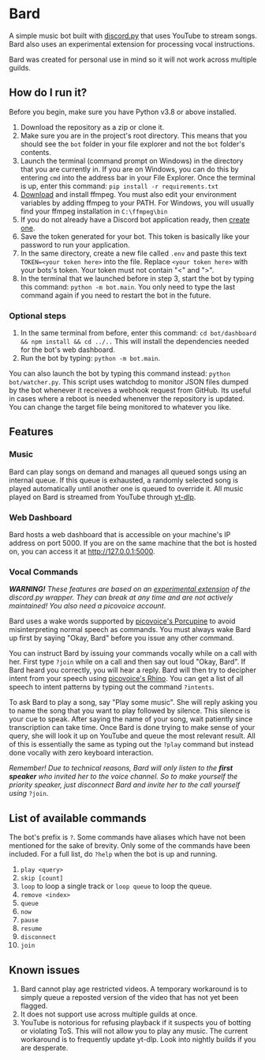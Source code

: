 # Bard

A simple music bot built with [discord.py](https://github.com/Rapptz/discord.py) that uses YouTube to stream songs. Bard also uses an experimental extension for processing vocal instructions.

Bard was created for personal use in mind so it will not work across multiple guilds.

## How do I run it?

Before you begin, make sure you have Python v3.8 or above installed.

1. Download the repository as a zip or clone it.
2. Make sure you are in the project's root directory. This means that you should see the `bot` folder in your file explorer and not the `bot` folder's contents.
3. Launch the terminal (command prompt on Windows) in the directory that you are currently in. If you are on Windows, you can do this by entering `cmd` into the address bar in your File Explorer. Once the terminal is up, enter this command: `pip install -r requirements.txt`
4. [Download](https://ffmpeg.org/download.html) and install ffmpeg. You must also edit your environment variables by adding ffmpeg to your PATH. For Windows, you will usually find your ffmpeg installation in `C:\ffmpeg\bin`
5. If you do not already have a Discord bot application ready, then [create one](https://discord.com/developers/applications).
6. Save the token generated for your bot. This token is basically like your password to run your application.
7. In the same directory, create a new file called `.env` and paste this text `TOKEN=<your token here>` into the file. Replace `<your token here>` with your bots's token. Your token must not contain "<" and ">".
8. In the terminal that we launched before in step 3, start the bot by typing this command: `python -m bot.main`. You only need to type the last command again if you need to restart the bot in the future.

### Optional steps

1. In the same terminal from before, enter this command: `cd bot/dashboard && npm install && cd ../..` This will install the dependencies needed for the bot's web dashboard.
2. Run the bot by typing: `python -m bot.main`.

You can also launch the bot by typing this command instead: `python bot/watcher.py`. This script uses watchdog to monitor JSON files dumped by the bot whenever it receives a webhook request from GitHub. Its useful in cases where a reboot is needed whenenver the repository is updated. You can change the target file being monitored to whatever you like.

## Features

### Music

Bard can play songs on demand and manages all queued songs using an internal queue. If this queue is exhausted, a randomly selected song is played automatically until another one is queued to override it. All music played on Bard is streamed from YouTube through [yt-dlp](https://github.com/yt-dlp/yt-dlp).

### Web Dashboard

Bard hosts a web dashboard that is accessible on your machine's IP address on port 5000. If you are on the same machine that the bot is hosted on, you can access it at http://127.0.0.1:5000.

### Vocal Commands

**_WARNING!_** _These features are based on an [experimental extension](https://github.com/imayhaveborkedit/discord-ext-voice-recv) of the discord.py wrapper. They can break at any time and are not actively maintained! You also need a picovoice account_.

Bard uses a wake words supported by [picovoice's Porcupine](https://picovoice.ai/docs/porcupine/) to avoid misinterpreting normal speech as commands. You must always wake Bard up first by saying "Okay, Bard" before you issue any other command.

You can instruct Bard by issuing your commands vocally while on a call with her. First type `?join` while on a call and then say out loud "Okay, Bard". If Bard heard you correctly, you will hear a reply. Bard will then try to decipher intent from your speech using [picovoice's Rhino](https://picovoice.ai/platform/rhino/). You can get a list of all speech to intent patterns by typing out the command `?intents`.

To ask Bard to play a song, say "Play some music". She will reply asking you to name the song that you want to play followed by silence. This silence is your cue to speak. After saying the name of your song, wait patiently since
transcription can take time. Once Bard is done trying to make sense of your query, she will look it up on YouTube and queue the most relevant result. All of this is essentially the same as typing out the `?play` command but instead done vocally with zero keyboard interaction.

_Remember! Due to technical reasons, Bard will only listen to the **first speaker** who invited her to the
voice channel. So to make yourself the priority speaker, just disconnect Bard and invite her to the call
yourself using_ `?join`.

## List of available commands

The bot's prefix is `?`. Some commands have aliases which have not been mentioned for the sake of brevity. Only some of the commands have been included. For a full list, do `?help` when the bot is up and running.

1.  `play <query>`
2.  `skip [count]`
3.  `loop` to loop a single track or `loop queue` to loop the queue.
4.  `remove <index>`
5.  `queue`
6.  `now`
7.  `pause`
8.  `resume`
9.  `disconnect`
10. `join`

## Known issues

1. Bard cannot play age restricted videos. A temporary workaround is to simply queue a reposted version of the video that has not yet been flagged.
2. It does not support use across multiple guilds at once.
3. YouTube is notorious for refusing playback if it suspects you of botting or violating ToS. This will not allow you to play any music. The current workaround is to frequently update yt-dlp. Look into nightly builds if you are desperate.
